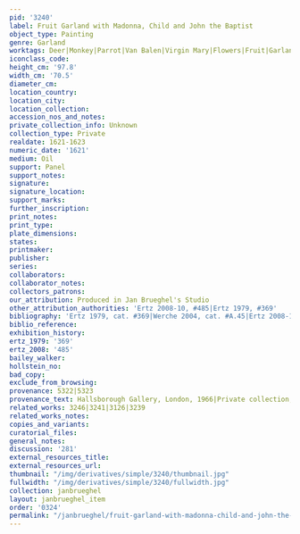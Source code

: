 ```yaml
---
pid: '3240'
label: Fruit Garland with Madonna, Child and John the Baptist
object_type: Painting
genre: Garland
worktags: Deer|Monkey|Parrot|Van Balen|Virgin Mary|Flowers|Fruit|Garland|Vegetables
iconclass_code:
height_cm: '97.8'
width_cm: '70.5'
diameter_cm:
location_country:
location_city:
location_collection:
accession_nos_and_notes:
private_collection_info: Unknown
collection_type: Private
realdate: 1621-1623
numeric_date: '1621'
medium: Oil
support: Panel
support_notes:
signature:
signature_location:
support_marks:
further_inscription:
print_notes:
print_type:
plate_dimensions:
states:
printmaker:
publisher:
series:
collaborators:
collaborator_notes:
collectors_patrons:
our_attribution: Produced in Jan Brueghel's Studio
other_attribution_authorities: 'Ertz 2008-10, #485|Ertz 1979, #369'
bibliography: 'Ertz 1979, cat. #369|Werche 2004, cat. #A.45|Ertz 2008-10, cat. #485'
biblio_reference:
exhibition_history:
ertz_1979: '369'
ertz_2008: '485'
bailey_walker:
hollstein_no:
bad_copy:
exclude_from_browsing:
provenance: 5322|5323
provenance_text: Hallsborough Gallery, London, 1966|Private collection, Basel.
related_works: 3246|3241|3126|3239
related_works_notes:
copies_and_variants:
curatorial_files:
general_notes:
discussion: '281'
external_resources_title:
external_resources_url:
thumbnail: "/img/derivatives/simple/3240/thumbnail.jpg"
fullwidth: "/img/derivatives/simple/3240/fullwidth.jpg"
collection: janbrueghel
layout: janbrueghel_item
order: '0324'
permalink: "/janbrueghel/fruit-garland-with-madonna-child-and-john-the-baptist"
---
```

